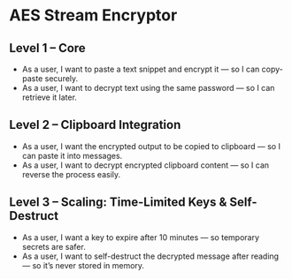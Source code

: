# AES Stream Encryptor

## Level 1 – Core
- As a user, I want to paste a text snippet and encrypt it — so I can copy-paste securely.
- As a user, I want to decrypt text using the same password — so I can retrieve it later.

## Level 2 – Clipboard Integration
- As a user, I want the encrypted output to be copied to clipboard — so I can paste it into messages.
- As a user, I want to decrypt encrypted clipboard content — so I can reverse the process easily.

## Level 3 – Scaling: Time-Limited Keys & Self-Destruct
- As a user, I want a key to expire after 10 minutes — so temporary secrets are safer.
- As a user, I want to self-destruct the decrypted message after reading — so it’s never stored in memory.
